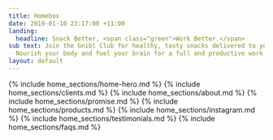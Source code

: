 ```yaml
---
title: Homebox
date: 2019-01-10 23:17:00 +11:00
landing:
  headline: Snack Better, <span class="green">Work Better.</span>
sub text: Join the Gnibl Club for healthy, tasty snacks delivered to your office.
  Nourish your body and fuel your brain for a full and productive work day.
layout: default
---
```


<main>
  {% include home_sections/home-hero.md %}
  {% include home_sections/clients.md %}
  {% include home_sections/about.md %}
  {% include home_sections/promise.md %}
  {% include home_sections/products.md %}
  {% include home_sections/instagram.md %}
  {% include home_sections/testimonials.md %}
  {% include home_sections/faqs.md %}
</main>
